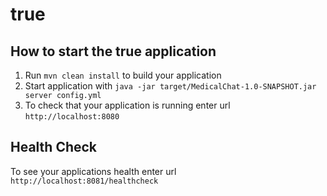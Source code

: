 # true

How to start the true application
---

1. Run `mvn clean install` to build your application
1. Start application with `java -jar target/MedicalChat-1.0-SNAPSHOT.jar server config.yml`
1. To check that your application is running enter url `http://localhost:8080`

Health Check
---

To see your applications health enter url `http://localhost:8081/healthcheck`
